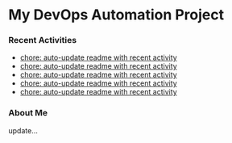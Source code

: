 # My DevOps Automation Project

### Recent Activities
<!-- activity:START -->
- [chore: auto-update readme with recent activity](https://github.com/kaigiii/mybowling-app/commit/c3b76cc15b82336be7440603a2cd78281fdc8400)
- [chore: auto-update readme with recent activity](https://github.com/kaigiii/mybowling-app/commit/18b534e864679f0d1a30462d3b273dfcc9307f6c)
- [chore: auto-update readme with recent activity](https://github.com/kaigiii/mybowling-app/commit/4c1f1ddf217c066c7aec013810ab714efc71a0c5)
- [chore: auto-update readme with recent activity](https://github.com/kaigiii/mybowling-app/commit/71e4a8f9bd76afa69d4b1ff9512c86cee2612660)
- [chore: auto-update readme with recent activity](https://github.com/kaigiii/mybowling-app/commit/1a92aca6d238396ab8e10b847f6963b0636ab7a7)
<!-- activity:END -->

### About Me
<!-- MYLINKS:START -->
<!-- MYLINKS:END -->

update...
